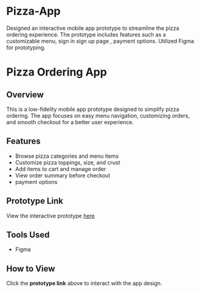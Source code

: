 # Pizza-App
Designed an interactive mobile app prototype to streamline the pizza ordering experience. The prototype includes features such as a customizable menu, sign in sign up page , payment options. Utilized Figma for prototyping.

# Pizza Ordering App

## Overview
This is a low-fidelity mobile app prototype designed to simplify pizza ordering. The app focuses on easy menu navigation, customizing orders, and smooth checkout for a better user experience.

## Features
- Browse pizza categories and menu items  
- Customize pizza toppings, size, and crust  
- Add items to cart and manage order  
- View order summary before checkout  
- payment options   

## Prototype Link
View the interactive prototype [here](https://bit.ly/pizza-App)

## Tools Used
- Figma 

## How to View
Click the **prototype link** above to interact with the app design.
